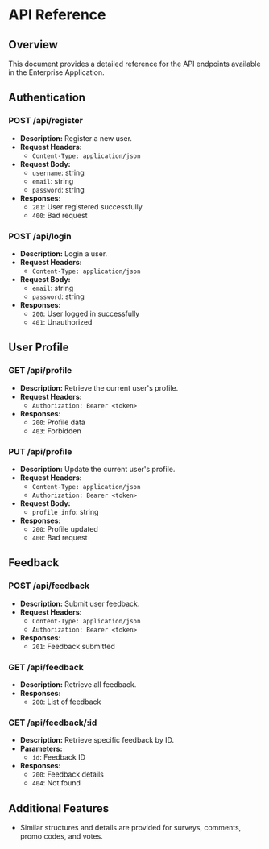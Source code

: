 # API Reference

## Overview
This document provides a detailed reference for the API endpoints available in the Enterprise Application.

## Authentication

### POST /api/register
- **Description:** Register a new user.
- **Request Headers:**
  - `Content-Type: application/json`
- **Request Body:**
  - `username`: string
  - `email`: string
  - `password`: string
- **Responses:**
  - `201`: User registered successfully
  - `400`: Bad request

### POST /api/login
- **Description:** Login a user.
- **Request Headers:**
  - `Content-Type: application/json`
- **Request Body:**
  - `email`: string
  - `password`: string
- **Responses:**
  - `200`: User logged in successfully
  - `401`: Unauthorized

## User Profile

### GET /api/profile
- **Description:** Retrieve the current user's profile.
- **Request Headers:**
  - `Authorization: Bearer <token>`
- **Responses:**
  - `200`: Profile data
  - `403`: Forbidden

### PUT /api/profile
- **Description:** Update the current user's profile.
- **Request Headers:**
  - `Content-Type: application/json`
  - `Authorization: Bearer <token>`
- **Request Body:**
  - `profile_info`: string
- **Responses:**
  - `200`: Profile updated
  - `400`: Bad request

## Feedback

### POST /api/feedback
- **Description:** Submit user feedback.
- **Request Headers:**
  - `Content-Type: application/json`
  - `Authorization: Bearer <token>`
- **Responses:**
  - `201`: Feedback submitted

### GET /api/feedback
- **Description:** Retrieve all feedback.
- **Responses:**
  - `200`: List of feedback

### GET /api/feedback/:id
- **Description:** Retrieve specific feedback by ID.
- **Parameters:**
  - `id`: Feedback ID
- **Responses:**
  - `200`: Feedback details
  - `404`: Not found

## Additional Features
- Similar structures and details are provided for surveys, comments, promo codes, and votes.